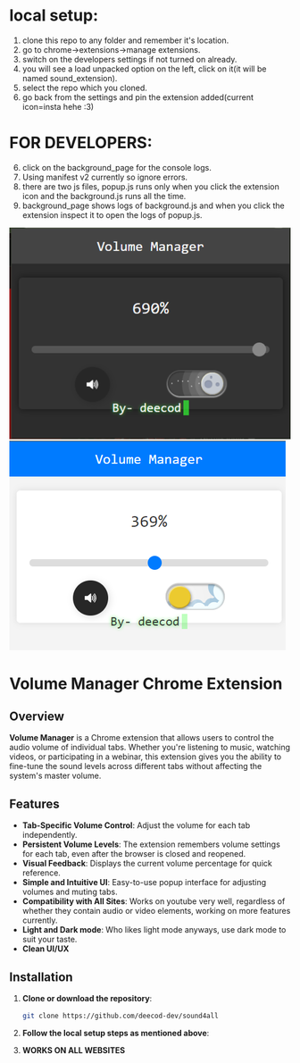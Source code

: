 # local setup:
1. clone this repo to any folder and remember it's location.
2. go to chrome->extensions->manage extensions.
3. switch on the developers settings if not turned on already.
4. you will see a load unpacked option on the left, click on it(it will be named sound_extension).
5. select the repo which you cloned.
6. go back from the settings and pin the extension added(current icon=insta hehe :3)

# FOR DEVELOPERS:
6. click on the background_page for the console logs.
7. Using manifest v2 currently so ignore errors.
8. there are two js files, popup.js runs only when you click the extension icon and the background.js runs all the time.
9. background_page shows logs of background.js and when you click the extension inspect it to open the logs of popup.js.

![dark mode](dark.png)
![light mode](light.png)

# Volume Manager Chrome Extension

## Overview

**Volume Manager** is a Chrome extension that allows users to control the audio volume of individual tabs. Whether you're listening to music, watching videos, or participating in a webinar, this extension gives you the ability to fine-tune the sound levels across different tabs without affecting the system's master volume.

## Features

- **Tab-Specific Volume Control**: Adjust the volume for each tab independently.
- **Persistent Volume Levels**: The extension remembers volume settings for each tab, even after the browser is closed and reopened.
- **Visual Feedback**: Displays the current volume percentage for quick reference.
- **Simple and Intuitive UI**: Easy-to-use popup interface for adjusting volumes and muting tabs.
- **Compatibility with All Sites**: Works on youtube very well, regardless of whether they contain audio or video elements, working on more features currently.
- **Light and Dark mode**: Who likes light mode anyways, use dark mode to suit your taste.
- **Clean UI/UX**


## Installation

1. **Clone or download the repository**:

   ```bash
   git clone https://github.com/deecod-dev/sound4all


2. **Follow the local setup steps as mentioned above**:

3. **WORKS ON ALL WEBSITES**